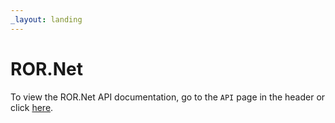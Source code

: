 ```yaml
---
_layout: landing
---
```


# ROR.Net

To view the ROR.Net API documentation, go to the `API` page in the header or click [here](/api/ROR.Net.html).